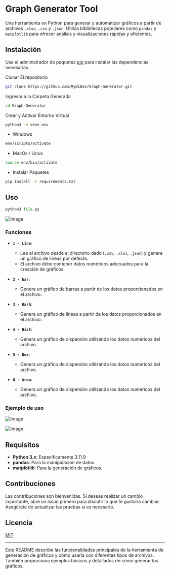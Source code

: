 ﻿# Graph Generator Tool

Una herramienta en Python para generar y automatizar gráficos a partir de archivos `.xlsx`, `.csv` y `.json`. Utiliza bibliotecas populares como `pandas` y `matplotlib` para ofrecer análisis y visualizaciones rápidas y eficientes.

## Instalación

Usa el administrador de paquetes [pip](https://pip.pypa.io/en/stable/) para instalar las dependencias necesarias.

Clonar El repositorio

```bash
git clone https://github.com/MyDiDev/Graph-Generator.git
```

Ingresar a la Carpeta Generada

```bash
cd Graph-Generator
```

Crear y Activar Entorno Virtual

```bash
python3 -m venv env
```

- Windows

```bash
env/scripts/activate
```

- MacOs / Linux

```bash
source env/bin/activate
```

- Instalar Paquetes

```bash
pip install -r requirements.txt
```

## Uso

```python
python3 file.py
```

![Image](https://github.com/user-attachments/assets/1cda0703-d2ea-4f78-b21b-c677d48092d3)

### Funciones

- **`1 - Line`**:

  - Lee el archivo desde el directorio dado (`.csv`, `.xlsx`, `.json`) y genera un gráfico de líneas por defecto.
  - El archivo debe contener datos numéricos adecuados para la creación de gráficos.

- **`2 - bar`**:

  - Genera un gráfico de barras a partir de los datos proporcionados en el archivo.

- **`3 - Barh`**:

  - Genera un gráfico de líneas a partir de los datos proporcionados en el archivo.

- **`4 - Hist`**:

  - Genera un gráfico de dispersión utilizando los datos numéricos del archivo.

- **`5 - Box`**:

  - Genera un gráfico de dispersión utilizando los datos numéricos del archivo.

- **`6 - Area`**:
  - Genera un gráfico de dispersión utilizando los datos numéricos del archivo.

### Ejemplo de uso

![Image](https://github.com/user-attachments/assets/8d4a76bd-100b-44e6-b5b6-5de1d2f3e3f8)

![Image](https://github.com/user-attachments/assets/7b7f4d4e-d209-40d3-9f46-51a434688fad)

## Requisitos

- **Python 3.x**: Especificamente 3.11.9
- **pandas**: Para la manipulación de datos.
- **matplotlib**: Para la generación de gráficos.

## Contribuciones

Las contribuciones son bienvenidas. Si deseas realizar un cambio importante, abre un _issue_ primero para discutir lo que te gustaría cambiar. Asegúrate de actualizar las pruebas si es necesario.

## Licencia

[MIT](https://choosealicense.com/licenses/mit/)

---

Este README describe las funcionalidades principales de la herramienta de generación de gráficos y cómo usarla con diferentes tipos de archivos. También proporciona ejemplos básicos y detallados de cómo generar los gráficos.
